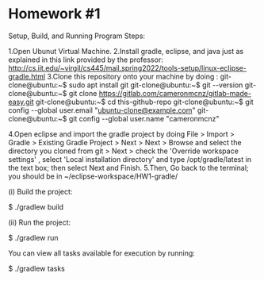 # Homework #1

Setup, Build, and Running Program Steps:

1.Open Ubunut Virtual Machine. 
2.Install gradle, eclipse, and java just as explained in this link provided by the professor: 
http://cs.iit.edu/~virgil/cs445/mail.spring2022/tools-setup/linux-eclipse-gradle.html
3.Clone this repository onto your machine by doing :
git-clone@ubuntu:~$ sudo apt install git
git-clone@ubuntu:~$ git --version
git-clone@ubuntu:~$ git clone https://gitlab.com/cameronmcnz/gitlab-made-easy.git
git-clone@ubuntu:~$ cd this-github-repo
git-clone@ubuntu:~$ git config --global user.email "ubuntu-clone@example.com"
git-clone@ubuntu:~$ git config --global user.name "cameronmcnz"

4.Open eclipse and import the gradle project by doing File > Import > Gradle > Existing Gradle Project > Next > Next > Browse and select the directory you cloned from git > Next > check the 'Override workspace settings' , select 'Local installation directory' and type /opt/gradle/latest in the text box; then select Next and Finish.
5.Then,  Go back to the terminal; you should be in ~/eclipse-workspace/HW1-gradle/

(i) Build the project:

  

  $ ./gradlew build
  

(ii) Run the project:

  

  $ ./gradlew run


You can view all tasks available for execution by running:

  

  $ ./gradlew tasks
  


